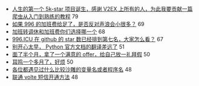 - [人生的第一个 5k-star 项目诞生，感谢 V2EX 上所有的人，为此我要贡献一篇爬虫从入门到熟练的教程](https://www.v2ex.com/t/550157) 79
- [如果 996 的加班费给足了，是否反对声浪会小很多？](https://www.v2ex.com/t/550132) 69
- [加班转调休和加班费你们选择哪一个](https://www.v2ex.com/t/550180) 68
- [996.ICU 在 github 的 star 数已经排到第七名，大家怎么看？](https://www.v2ex.com/t/550213) 67
- [别开心太早， Python 官方文档的翻译差远了](https://www.v2ex.com/t/550164) 51
- [面了半个月，拿了一个满意的 offer，给自己放一礼拜假](https://www.v2ex.com/t/550158) 50
- [耳鸣一个多月了，好烦](https://www.v2ex.com/t/550161) 50
- [各位都遇见过什么比较沙雕的变量名或者程序名](https://www.v2ex.com/t/550218) 48
- [联通 volte 短信开通方法](https://www.v2ex.com/t/550268) 48